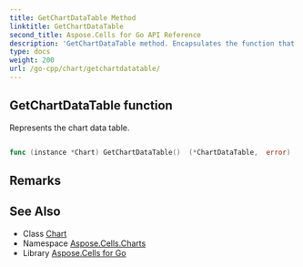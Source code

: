 ```yaml
---
title: GetChartDataTable Method 
linktitle: GetChartDataTable
second_title: Aspose.Cells for Go API Reference
description: 'GetChartDataTable method. Encapsulates the function that represents getchartdatatable in Go.'
type: docs
weight: 200
url: /go-cpp/chart/getchartdatatable/
---
```


## GetChartDataTable function

Represents the chart data table.

```go

func (instance *Chart) GetChartDataTable()  (*ChartDataTable,  error) 

```

## Remarks


## See Also

* Class [Chart](../)
* Namespace [Aspose.Cells.Charts](../../)
* Library [Aspose.Cells for Go](../../../)

